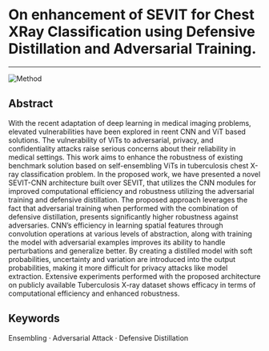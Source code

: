# On enhancement of SEVIT for Chest XRay Classification using Defensive Distillation and Adversarial Training. 

<hr />

![Method](Report/Method.jpg)

## Abstract 
With the recent adaptation of deep learning in medical imaging problems, elevated vulnerabilities have been explored in reent CNN
and ViT based solutions. The vulnerability of ViTs to adversarial, privacy, and confidentiality attacks raise serious concerns about their reliability in medical settings. This work aims to enhance the robustness of existing benchmark solution based on self-ensembling ViTs in
tuberculosis chest X-ray classification problem. In the proposed work,
we have presented a novel SEVIT-CNN architecture built over SEVIT,
that utilizes the CNN modules for improved computational efficiency
and robustness utilizing the adversarial training and defensive distillation. The proposed approach leverages the fact that adversarial training
when performed with the combination of defensive distillation, presents
significantly higher robustness against adversaries. CNN’s efficiency in
learning spatial features through convolution operations at various levels
of abstraction, along with training the model with adversarial examples
improves its ability to handle perturbations and generalize better. By creating a distilled model with soft probabilities, uncertainty and variation
are introduced into the output probabilities, making it more difficult for
privacy attacks like model extraction. Extensive experiments performed
with the proposed architecture on publicly available Tuberculosis X-ray
dataset shows efficacy in terms of computational efficiency and enhanced
robustness.
## Keywords
Ensembling · Adversarial Attack · Defensive Distillation
